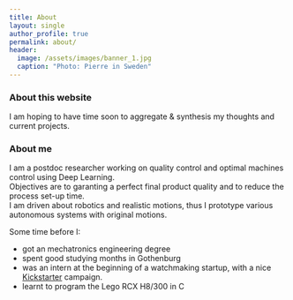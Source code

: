 ```yaml
---
title: About
layout: single
author_profile: true
permalink: about/
header:
  image: /assets/images/banner_1.jpg
  caption: "Photo: Pierre in Sweden"
---
```


### About this website
I am hoping to have time soon to aggregate & synthesis my thoughts and current projects.

### About me
I am a postdoc researcher working on quality control and optimal machines control using Deep Learning.  
Objectives are to garanting a perfect final product quality and to reduce the process set-up time.  
I am driven about robotics and realistic motions, thus I prototype various autonomous systems with original motions.  

Some time before I:
* got an mechatronics engineering degree 
* spent good studying months in Gothenburg
* was an intern at the beginning of a watchmaking startup, with a nice <a href="https://www.kickstarter.com/projects/1221639153/watches-to-travel-through-time">Kickstarter</a> campaign.
* learnt to program the Lego RCX H8/300 in C
